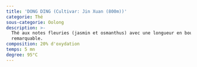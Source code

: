 ```yaml
---
title: 'DONG DING (Cultivar: Jin Xuan (800m))'
categorie: Thé
sous-categorie: Oolong
description: >-
  Thé aux notes fleuries (jasmin et osmanthus) avec une longueur en bouche
  remarquable.
composition: 20% d'oxydation
temps: 5 mn
degree: 95°C
---
```


